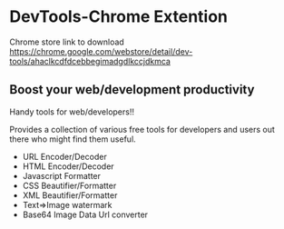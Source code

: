 # DevTools-Chrome Extention

Chrome store link to download
https://chrome.google.com/webstore/detail/dev-tools/ahaclkcdfdcebbegimadgdlkccjdkmca



## Boost your web/development productivity
Handy tools for web/developers!!

Provides a collection of various free tools for developers and users out there who might find them useful.

- URL Encoder/Decoder
- HTML Encoder/Decoder
- Javascript Formatter
- CSS Beautifier/Formatter
- XML Beautifier/Formatter
- Text=>Image watermark
- Base64 Image Data Url converter
